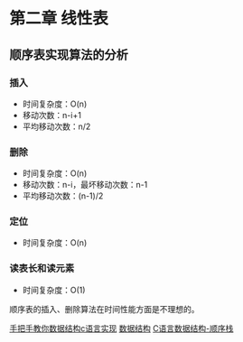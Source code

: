 # 第二章 线性表

## 顺序表实现算法的分析

### 插入

* 时间复杂度：O(n)
* 移动次数：n-i+1
* 平均移动次数：n/2

### 删除

* 时间复杂度：O(n)
* 移动次数：n-i，最坏移动次数：n-1
* 平均移动次数：(n-1)/2

### 定位

* 时间复杂度：O(n)

### 读表长和读元素

* 时间复杂度：O(1)


顺序表的插入、删除算法在时间性能方面是不理想的。

[手把手教你数据结构c语言实现](https://www.kancloud.cn/digest/datastructbyc/143032)
[数据结构](http://c.biancheng.net/view/3338.html)
[C语言数据结构-顺序栈](https://blog.csdn.net/ahafg/article/details/49030093)
